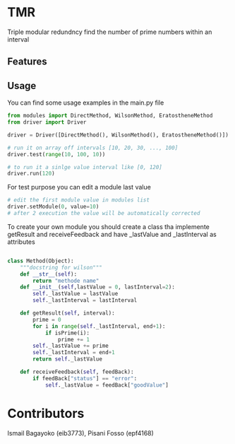 # TMR
Triple modular redundncy find the number of prime numbers within an interval



## Features


## Usage

You can find some usage examples in the main.py file

```python
from modules import DirectMethod, WilsonMethod, EratostheneMethod
from driver import Driver 

driver = Driver([DirectMethod(), WilsonMethod(), EratostheneMethod()])

# run it on array off intervals [10, 20, 30, ..., 100]
driver.test(range(10, 100, 10))

# to run it a sinlge value interval like [0, 120]
driver.run(120)

```

For test purpose you can edit a module last value 
```python 
# edit the first module value in modules list
driver.setModule(0, value=10)
# after 2 execution the value will be automatically corrected
```
To create your own module you should create a class tha implemente getResult and receiveFeedback and have _lastValue and _lastInterval as attributes
```python

class Method(Object):
	"""docstring for wilson"""
	def __str__(self):
		return "methode name"
	def __init__(self,lastValue = 0, lastInterval=2):
		self._lastValue = lastValue
		self._lastInterval = lastInterval

	def getResult(self, interval):
		prime = 0
		for i in range(self._lastInterval, end+1):
			if isPrime(i):
				prime += 1
		self._lastValue += prime
		self._lastInterval = end+1
		return self._lastValue

	def receiveFeedback(self, feedBack):
		if feedBack["status"] == "error":
			self._lastValue = feedBack["goodValue"] 

```


# Contributors

Ismail Bagayoko (eib3773), Pisani Fosso (epf4168)

